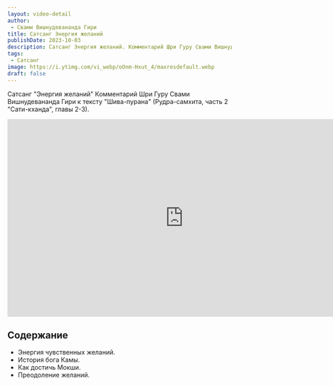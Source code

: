 ```yaml
---
layout: video-detail
author:
 - Свами Вишнудевананда Гири
title: Сатсанг Энергия желаний
publishDate: 2023-10-03
description: Сатсанг Энергия желаний. Комментарий Шри Гуру Свами Вишнудевананда Гири к тексту "Шива-пурана" (Рудра-самхита, часть 2 "Сати-кханда", главы 2-3).
tags: 
 - Сатсанг
image: https://i.ytimg.com/vi_webp/oOnm-Hxut_4/maxresdefault.webp
draft: false
---
```


 Сатсанг "Энергия желаний"
Комментарий Шри Гуру Свами Вишнудевананда Гири к тексту "Шива-пурана" (Рудра-самхита, часть 2 "Сати-кханда", главы 2-3).

<iframe width="790" height="444" src="https://www.youtube.com/embed/oOnm-Hxut_4" frameborder="0" allowfullscreen=""></iframe> 

## Содержание

- Энергия чувственных желаний.
- История бога Камы.
- Как достичь Мокши.
- Преодоление желаний.
